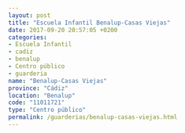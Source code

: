 ```yaml
---
layout: post
title: "Escuela Infantil Benalup-Casas Viejas"
date: 2017-09-20 20:57:05 +0200
categories:
- Escuela Infantil
- cadiz
- benalup
- Centro público
- guarderia
name: "Benalup-Casas Viejas"
province: "Cádiz"
location: "Benalup"
code: "11011721"
type: "Centro público"
permalink: /guarderias/benalup-casas-viejas.html
---
```

